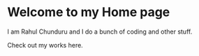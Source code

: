 # Welcome to my Home page

I am Rahul Chunduru and I do a bunch of coding and other stuff. 

Check out my works here.
